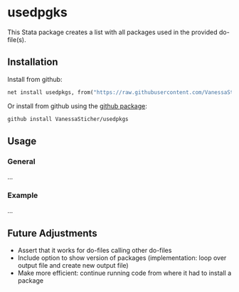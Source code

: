 # usedpgks
This Stata package creates a list with all packages used in the provided do-file(s).


## Installation
Install from github:
   ```stata
   net install usedpkgs, from("https://raw.githubusercontent.com/VanessaSticher/usedpkgs/main/src/")
   ```    

Or install from github using the [github package](https://github.com/haghish/github):
   ```stata
   github install VanessaSticher/usedpkgs
   ```  


## Usage
### General
...
### Example
...

## Future Adjustments
- Assert that it works for do-files calling other do-files
- Include option to show version of packages (implementation: loop over output file and create new output file)
- Make more efficient: continue running code from where it had to install a package
